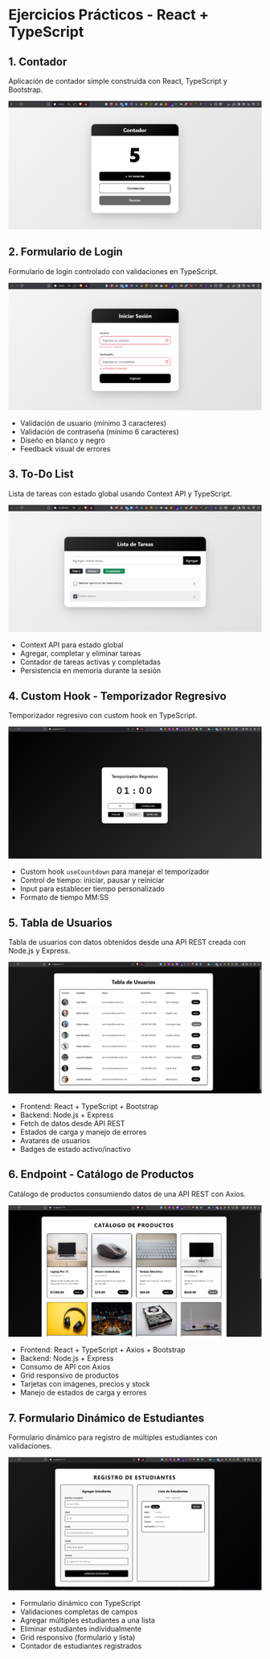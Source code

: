 # Ejercicios Prácticos - React + TypeScript

## 1. Contador

Aplicación de contador simple construida con React, TypeScript y Bootstrap.

![Contador](./contador/src/assets/img/contador.png)

## 2. Formulario de Login

Formulario de login controlado con validaciones en TypeScript.

![Formulario](./formulario/src/assets/img/formulario.png)

- Validación de usuario (mínimo 3 caracteres)
- Validación de contraseña (mínimo 6 caracteres)
- Diseño en blanco y negro
- Feedback visual de errores

## 3. To-Do List

Lista de tareas con estado global usando Context API y TypeScript.

![To-Do List](./todo-list/src/assets/img/todolist.png)

- Context API para estado global
- Agregar, completar y eliminar tareas
- Contador de tareas activas y completadas
- Persistencia en memoria durante la sesión

## 4. Custom Hook - Temporizador Regresivo

Temporizador regresivo con custom hook en TypeScript.

![Custom Hook](./custom-hook/src/assets/img/customhook.png)

- Custom hook `useCountdown` para manejar el temporizador
- Control de tiempo: iniciar, pausar y reiniciar
- Input para establecer tiempo personalizado
- Formato de tiempo MM:SS

## 5. Tabla de Usuarios

Tabla de usuarios con datos obtenidos desde una API REST creada con Node.js y Express.

![Tabla de Usuarios](./tabla/src/assets/img/tabla.png)

- Frontend: React + TypeScript + Bootstrap
- Backend: Node.js + Express
- Fetch de datos desde API REST
- Estados de carga y manejo de errores
- Avatares de usuarios
- Badges de estado activo/inactivo

## 6. Endpoint - Catálogo de Productos

Catálogo de productos consumiendo datos de una API REST con Axios.

![Endpoint](./endpoint/src/assets/img/endpoint.png)

- Frontend: React + TypeScript + Axios + Bootstrap
- Backend: Node.js + Express
- Consumo de API con Axios
- Grid responsivo de productos
- Tarjetas con imágenes, precios y stock
- Manejo de estados de carga y errores

## 7. Formulario Dinámico de Estudiantes

Formulario dinámico para registro de múltiples estudiantes con validaciones.

![Formulario Estudiantes](./formulario-estudiantes/src/assets/img/formulario-estudiantes.png)

- Formulario dinámico con TypeScript
- Validaciones completas de campos
- Agregar múltiples estudiantes a una lista
- Eliminar estudiantes individualmente
- Grid responsivo (formulario y lista)
- Contador de estudiantes registrados

